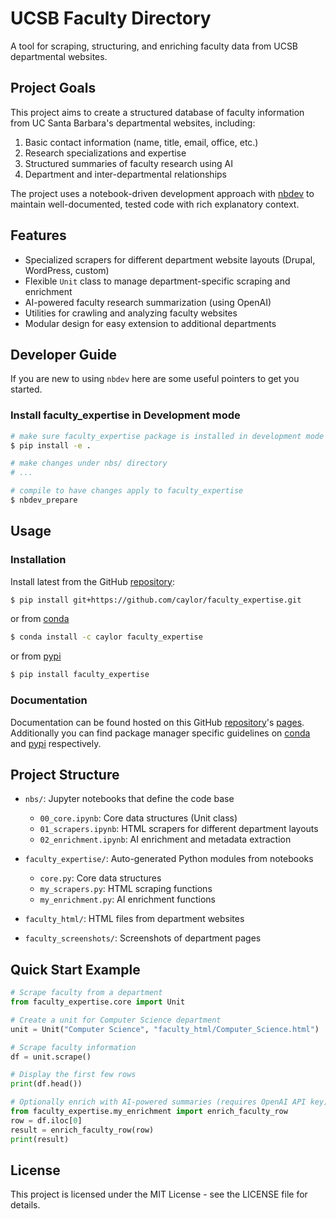 # UCSB Faculty Directory

A tool for scraping, structuring, and enriching faculty data from UCSB departmental websites.

<!-- WARNING: THIS FILE WAS AUTOGENERATED! DO NOT EDIT! -->

## Project Goals

This project aims to create a structured database of faculty information from UC Santa Barbara's departmental websites, including:

1. Basic contact information (name, title, email, office, etc.)
2. Research specializations and expertise
3. Structured summaries of faculty research using AI
4. Department and inter-departmental relationships

The project uses a notebook-driven development approach with [nbdev](https://nbdev.fast.ai) to maintain well-documented, tested code with rich explanatory context.

## Features

- Specialized scrapers for different department website layouts (Drupal, WordPress, custom)
- Flexible `Unit` class to manage department-specific scraping and enrichment
- AI-powered faculty research summarization (using OpenAI)
- Utilities for crawling and analyzing faculty websites
- Modular design for easy extension to additional departments

## Developer Guide

If you are new to using `nbdev` here are some useful pointers to get you started.

### Install faculty_expertise in Development mode

```sh
# make sure faculty_expertise package is installed in development mode
$ pip install -e .

# make changes under nbs/ directory
# ...

# compile to have changes apply to faculty_expertise
$ nbdev_prepare
```

## Usage

### Installation

Install latest from the GitHub [repository](https://github.com/caylor/faculty_expertise):

```sh
$ pip install git+https://github.com/caylor/faculty_expertise.git
```

or from [conda](https://anaconda.org/caylor/faculty_expertise)

```sh
$ conda install -c caylor faculty_expertise
```

or from [pypi](https://pypi.org/project/faculty_expertise/)

```sh
$ pip install faculty_expertise
```

### Documentation

Documentation can be found hosted on this GitHub [repository](https://github.com/caylor/faculty_expertise)'s [pages](https://caylor.github.io/faculty_expertise/). Additionally you can find package manager specific guidelines on [conda](https://anaconda.org/caylor/faculty_expertise) and [pypi](https://pypi.org/project/faculty_expertise/) respectively.

## Project Structure

- `nbs/`: Jupyter notebooks that define the code base
  - `00_core.ipynb`: Core data structures (Unit class)
  - `01_scrapers.ipynb`: HTML scrapers for different department layouts
  - `02_enrichment.ipynb`: AI enrichment and metadata extraction
  
- `faculty_expertise/`: Auto-generated Python modules from notebooks
  - `core.py`: Core data structures
  - `my_scrapers.py`: HTML scraping functions
  - `my_enrichment.py`: AI enrichment functions

- `faculty_html/`: HTML files from department websites
- `faculty_screenshots/`: Screenshots of department pages

## Quick Start Example

```python
# Scrape faculty from a department
from faculty_expertise.core import Unit

# Create a unit for Computer Science department
unit = Unit("Computer Science", "faculty_html/Computer_Science.html")

# Scrape faculty information
df = unit.scrape()

# Display the first few rows
print(df.head())

# Optionally enrich with AI-powered summaries (requires OpenAI API key)
from faculty_expertise.my_enrichment import enrich_faculty_row
row = df.iloc[0]
result = enrich_faculty_row(row)
print(result)
```

## License

This project is licensed under the MIT License - see the LICENSE file for details.